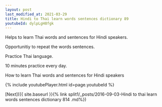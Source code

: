 ```yaml
---
layout: post
last_modified_at: 2021-03-29
title: Hindi to Thai learn words sentences dictionary 89 
youtubeId: dylpLgH8fgk
---
```

 
 
Helps to learn Thai words and sentences for Hindi speakers.

Opportunitiy to repeat the words sentences. 

Practice Thai language. 
 
10 minutes practice every day. 
 
How to learn Thai words and sentences for Hindi speakers 
 
{% include youtubePlayer.html id=page.youtubeId %}
 
 
[Next]({{ site.baseurl }}{% link  split1/_posts/2016-09-03-Hindi to thai learn words sentences dictionary 814 .md%})
 
